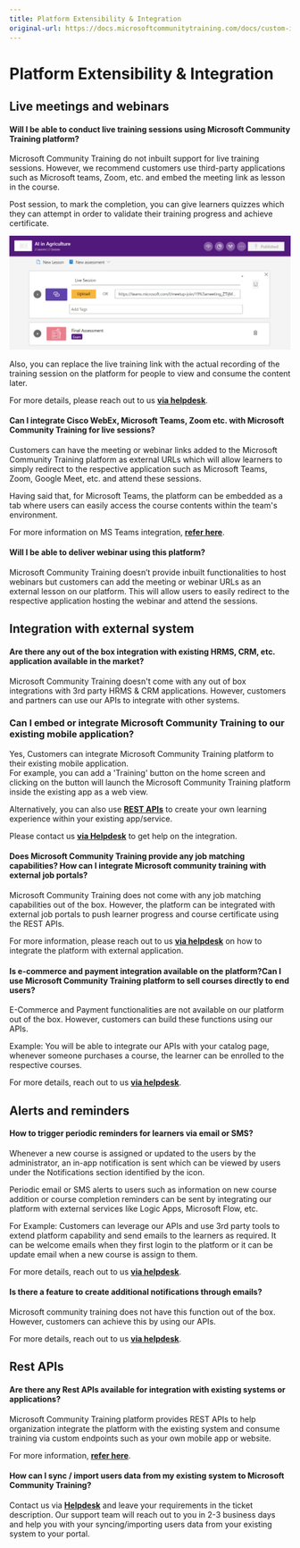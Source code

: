 ```yaml
---
title: Platform Extensibility & Integration
original-url: https://docs.microsoftcommunitytraining.com/docs/custom-integration
---
```


# Platform Extensibility & Integration

## Live meetings and webinars 

#### Will I be able to conduct live training sessions using Microsoft Community Training platform?
Microsoft Community Training do not inbuilt support for live training sessions. However, we recommend customers use third-party applications such as Microsoft teams, Zoom, etc. and embed the meeting link as lesson in the course. 

Post session, to mark the completion, you can give learners quizzes which they can attempt in order to validate their training progress and achieve certificate. 

![image.png](../media/image%28323%29.png)

Also, you can replace the live training link with the actual recording of the training session on the platform for people to view and consume the content later.

For more details, please reach out to us [**via helpdesk**](https://go.microsoft.com/fwlink/?linkid=2104630). 


#### Can I integrate Cisco WebEx, Microsoft Teams, Zoom etc. with Microsoft Community Training for live sessions?
Customers can have the meeting or webinar links added to the Microsoft Community Training platform as external URLs which will allow learners to simply redirect to the respective application such as Microsoft Teams, Zoom, Google Meet, etc. and attend these sessions. 

Having said that, for Microsoft Teams, the platform can be embedded as a tab where users can easily access the course contents within the team's environment. 

For more information on MS Teams integration, [**refer here**](https://communitytraining.microsoft.com/teams/).

#### Will I be able to deliver webinar using this platform?
Microsoft Community Training doesn’t provide inbuilt functionalities to host webinars but customers can add the meeting or webinar URLs as an external lesson on our platform. This will allow users to easily redirect to the respective application hosting the webinar and attend the sessions.


## Integration with external system


#### Are there any out of the box integration with existing HRMS, CRM, etc. application available in the market?
Microsoft Community Training doesn't come with any out of box integrations with 3rd party HRMS & CRM applications. However, customers and partners can use our APIs to integrate with other systems. 

### Can I embed or integrate Microsoft Community Training to our existing mobile application?

Yes, Customers can integrate Microsoft Community Training platform to their existing mobile application.  
For example, you can add a 'Training' button on the home screen and clicking on the button will launch the Microsoft Community Training platform inside the existing app as a web view.

Alternatively, you can also use [**REST APIs**](../infrastructure-management/install-your-platform-instance/6_apis) to create your own learning experience within your existing app/service. 

Please  contact us [**via Helpdesk**](https://go.microsoft.com/fwlink/?linkid=2104630) to get help on the integration.


#### Does Microsoft Community Training provide any job matching capabilities? How can I integrate Microsoft community training with external job portals?
Microsoft Community Training does not come with any job matching capabilities out of the box. However, the platform can be integrated with external job portals to push learner progress and course certificate using the REST APIs. 

For more information, please reach out to us [**via helpdesk**](https://go.microsoft.com/fwlink/?linkid=2104630) on how to integrate the platform with external application. 


#### Is e-commerce and payment integration available on the platform?Can I use Microsoft Community Training platform to sell courses directly to end users? 
E-Commerce and Payment  functionalities are not available on our platform out of the box. However, customers can build these functions using our APIs.

Example: You will be able to integrate our APIs with your catalog page, whenever someone purchases a course, the learner can be enrolled to the respective courses. 

For more details, reach out to us [**via helpdesk**](https://go.microsoft.com/fwlink/?linkid=2104630).

## Alerts and reminders


#### How to trigger periodic reminders for learners via email or SMS?
Whenever a new course is assigned or updated to the users by the administrator, an in-app notification is sent which can be viewed by users under the Notifications section identified by the  icon.

Periodic email or SMS alerts to users such as information on new course addition or course completion reminders can be sent by integrating our platform with external services like Logic Apps, Microsoft Flow, etc.

For Example: Customers can leverage our APIs and use 3rd party tools to extend platform capability and send emails to the learners as required. It can be welcome emails when they first login to the platform or it can be update email  when a new course is assign to them. 

For more details, reach out to us [**via helpdesk**](https://go.microsoft.com/fwlink/?linkid=2104630).


#### Is there a feature to create additional notifications through emails?
Microsoft community training does not have this function out of the box. However, customers can achieve this by using our APIs. 

For more details, reach out to us [**via helpdesk**](https://go.microsoft.com/fwlink/?linkid=2104630).

## Rest APIs

#### Are there any Rest APIs available for integration with existing systems or applications?
Microsoft Community Training platform provides REST APIs to help organization integrate the platform with the existing system and consume training via custom endpoints such as your own mobile app or website. 

For more information, [**refer here**](../infrastructure-management/install-your-platform-instance/6_apis).

#### How can I sync / import users data from my existing system to Microsoft Community Training?	
Contact us via **[Helpdesk](https://go.microsoft.com/fwlink/?linkid=2104630)** and leave your requirements in the ticket description. Our support team will reach out to you in 2-3 business days and help you with your syncing/importing users data from your existing system to your portal.
